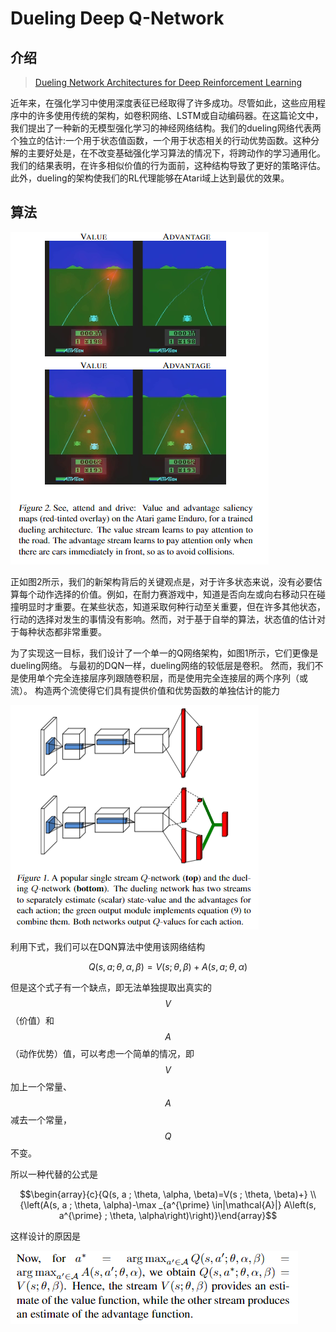 # Dueling Deep Q-Network

## 介绍

> [Dueling Network Architectures for Deep Reinforcement Learning](https://arxiv.org/pdf/1511.06581.pdf)

近年来，在强化学习中使用深度表征已经取得了许多成功。尽管如此，这些应用程序中的许多使用传统的架构，如卷积网络、LSTM或自动编码器。在这篇论文中，我们提出了一种新的无模型强化学习的神经网络结构。我们的dueling网络代表两个独立的估计:一个用于状态值函数，一个用于状态相关的行动优势函数。这种分解的主要好处是，在不改变基础强化学习算法的情况下，将跨动作的学习通用化。我们的结果表明，在许多相似价值的行为面前，这种结构导致了更好的策略评估。此外，dueling的架构使我们的RL代理能够在Atari域上达到最优的效果。

## 算法

![](../../.gitbook/assets/image%20%288%29.png)

正如图2所示，我们的新架构背后的关键观点是，对于许多状态来说，没有必要估算每个动作选择的价值。例如，在耐力赛游戏中，知道是否向左或向右移动只在碰撞明显时才重要。在某些状态，知道采取何种行动至关重要，但在许多其他状态，行动的选择对发生的事情没有影响。然而，对于基于自举的算法，状态值的估计对于每种状态都非常重要。

为了实现这一目标，我们设计了一个单一的Q网络架构，如图1所示，它们更像是dueling网络。 与最初的DQN一样，dueling网络的较低层是卷积。 然而，我们不是使用单个完全连接层序列跟随卷积层，而是使用完全连接层的两个序列（或流）。 构造两个流使得它们具有提供价值和优势函数的单独估计的能力

![](../../.gitbook/assets/image%20%2852%29.png)

利用下式，我们可以在DQN算法中使用该网络结构

$$Q(s, a ; \theta, \alpha, \beta)=V(s ; \theta, \beta)+A(s, a ; \theta, \alpha)$$ 

但是这个式子有一个缺点，即无法单独提取出真实的 $$V$$ （价值）和 $$A$$ （动作优势）值，可以考虑一个简单的情况，即$$V$$ 加上一个常量、$$A$$ 减去一个常量，$$Q$$不变。

所以一种代替的公式是

$$\begin{array}{c}{Q(s, a ; \theta, \alpha, \beta)=V(s ; \theta, \beta)+} \\ {\left(A(s, a ; \theta, \alpha)-\max _{a^{\prime} \in|\mathcal{A}|} A\left(s, a^{\prime} ; \theta, \alpha\right)\right)}\end{array}$$ 

这样设计的原因是

![](../../.gitbook/assets/image%20%2835%29.png)

